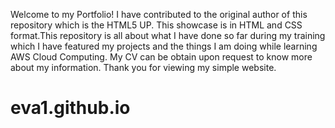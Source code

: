 Welcome to my Portfolio! I have contributed to the original author of this repository which is the HTML5 UP. This showcase is in HTML and CSS format.This repository is all about what I have done so far during my training which I have featured my projects and the things I am doing 
while learning AWS Cloud Computing. My CV can be obtain upon request to know more about my information. Thank you for viewing my simple website.

# eva1.github.io
